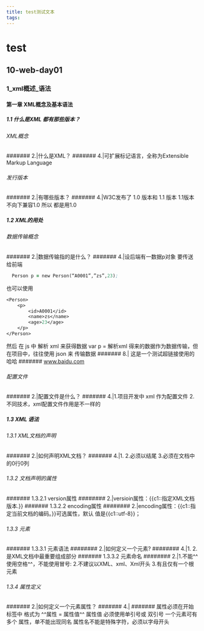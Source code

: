 ```yaml
---
title: test测试文本
tags:
---
```

# test
## 10-web-day01
### 1_xml概述_语法
#### 第一章 XML概念及基本语法
##### 1.1 什么是XML 都有那些版本？
###### XML概念
####### 2.|什么是XML？
####### 4.|可扩展标记语言，全称为Extensible Markup Language
###### 发行版本
####### 2.|有哪些版本？
####### 4.|W3C发布了 1.0 版本和 1.1 版本
1.1版本不向下兼容1.0  所以 都是用1.0
##### 1.2 XML的用处
###### 数据传输概念
####### 2.|数据传输指的是什么？
####### 4.|设后端有一数据p对象 要传送给前端
```clojure
  Person p = new Person(“A0001”,”zs”,23);
```
也可以使用
```clojure
<Person>
    <p>
        <id>A0001</id>
        <name>zs</name>
        <age>23</age>
    </p>
</Person>
```
然后  在 js 中 解析 xml 来获得数据
var p = 解析xml 得来的数据作为数据传输，但在项目中，往往使用 json 来 传输数据
####### 8.| 这是一个测试超链接使用的 哈哈
####### <e>www.baidu.com</e>
###### 配置文件
####### 2.|配置文件是什么？
####### 4.|1.项目开发中 xml 作为配置文件
2.不同技术，xml配置文件作用是不一样的
##### 1.3 XML 语法
###### 1.3.1 XML文档的声明
####### 2.|如何声明XML文档？
####### 4.|1.<?xml version="1.0" encoding="UTF-8"?>
2.必须以<?xml开头，必须以?>结尾
3.必须在文档中的0行0列
###### 1.3.2 文档声明的属性
####### 1.3.2.1 version属性
######## 2.|versioin属性：{{c1::指定XML文档版本.}}
####### 1.3.2.2 encoding属性
######## 2.|encoding属性：{{c1::指定当前文档的编码。}}可选属性，默认 值是{{c1::utf-8}}；
###### 1.3.3 元素
####### 1.3.3.1 元素语法
######## 2.|如何定义一个元素?
######## 4.|1.<servlet></servlet>
2.是XML文档中最重要组成部分
####### 1.3.3.2 元素命名
######## 2.|1.不能^^使用空格^^，不能使用冒号:
2.不建议以XML、xml、Xml开头
3.有且仅有一个根元素
###### 1.3.4 属性定义
####### 2.|如何定义一个元素属性？
####### 4.|
####### 属性必须在开始标签中
格式为 ^^属性 = 属性值^^  属性值 必须使用单引号或 双引号
一个元素可有多个 属性，单不能出现同名
属性名不能是特殊字符，必须以字母开头